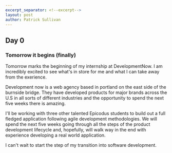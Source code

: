 ```yaml
---
excerpt_separator: <!--excerpt-->
layout: post
author: Patrick Sullivan
---
```


## Day 0

### Tomorrow it begins (finally)

Tomorrow marks the beginning of my internship at DevelopmentNow. I am incredibly excited to see what's in store for me and what I can take away from the exerience.
<!--excerpt-->

Development now is a web agency based in portland on the east side of the burnside bridge.
They have developed products for major brands across the U.S in all sorts of different industries and the opportunity to spend the next five weeks there is amazing.

I'll be working with three other talented Epicodus students to build out a full fledged application following agile development methodologies. We will spend the next five weeks going through all the steps of the product development lifecycle and, hopefully, will walk way in the end with experience developing a real world application.

I can't wait to start the step of my transition into software development. 
